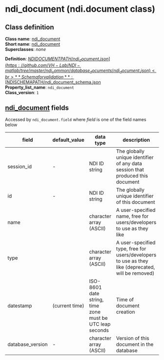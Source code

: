 # ndi_document (ndi.document class)

## Class definition

**Class name**: [ndi_document](ndi_document.md)<br>
**Short name**: [ndi_document](ndi_document.md)<br>
**Superclasses**: *none*

**Definition**: [$NDIDOCUMENTPATH/ndi_document.json](https://github.com/VH-Lab/NDI-matlab/tree/master/ndi_common/database_documents/ndi_document.json)<br>
**Schema for validation**: [$NDISCHEMAPATH/ndi_document_schema.json](https://github.com/VH-Lab/NDI-matlab/tree/master/ndi_common/schema_documents/ndi_document_schema.json)<br>
**Property_list_name**: `ndi_document`<br>
**Class_version**: `1`<br>


## [ndi_document](ndi_document.md) fields

Accessed by `ndi_document.field` where *field* is one of the field names below

| field | default_value | data type | description |
| --- | --- | --- | --- |
| session_id | - | NDI ID string | The globally unique identifier of any data session that produced this document |
| id | - | NDI ID string | The globally unique identifier of this document |
| name |  | character array (ASCII) | A user-specified name, free for users/developers to use as they like |
| type |  | character array (ASCII) | A user-specified type, free for users/developers to use as they like (deprecated, will be removed) |
| datestamp | (current time) | ISO-8601 date string, time zone must be UTC leap seconds | Time of document creation |
| database_version | - | character array (ASCII) | Version of this document in the database |


